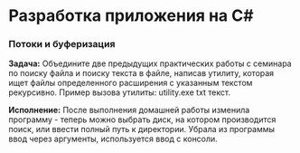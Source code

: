 # Разработка приложения на C#

### Потоки и буферизация

**Задача:** Объедините две предыдущих практических работы с семинара по поиску файла и поиску текста в файле, написав утилиту, которая ищет файлы определенного расширения с указанным текстом рекурсивно. Пример вызова утилиты: utility.exe txt текст.

**Исполнение:** После выполнения домашней работы изменила программу - теперь можно выбрать диск, на котором производится поиск, или ввести полный путь к директории. Убрала из программы ввод через аргументы, используется ввод с консоли.
